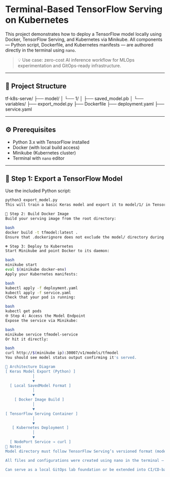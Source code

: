 # Terminal-Based TensorFlow Serving on Kubernetes

This project demonstrates how to deploy a TensorFlow model locally using Docker, TensorFlow Serving, and Kubernetes via Minikube. All components — Python script, Dockerfile, and Kubernetes manifests — are authored directly in the terminal using `nano`.

> 💡 Use case: zero-cost AI inference workflow for MLOps experimentation and GitOps-ready infrastructure.

---

## 📁 Project Structure

tf-k8s-serve/ ├── model/ │ └── 1/ │ ├── saved_model.pb │ └── variables/ ├── export_model.py ├── Dockerfile ├── deployment.yaml ├── service.yaml


---

## ⚙️ Prerequisites

- Python 3.x with TensorFlow installed
- Docker (with local build access)
- Minikube (Kubernetes cluster)
- Terminal with `nano` editor

---

## 🧪 Step 1: Export a TensorFlow Model

Use the included Python script:

```bash
python3 export_model.py
This will train a basic Keras model and export it to model/1/ in TensorFlow SavedModel format.

🐳 Step 2: Build Docker Image
Build your serving image from the root directory:

bash
docker build -t tfmodel:latest .
Ensure that .dockerignore does not exclude the model/ directory during build.

☸️ Step 3: Deploy to Kubernetes
Start Minikube and point Docker to its daemon:

bash
minikube start
eval $(minikube docker-env)
Apply your Kubernetes manifests:

bash
kubectl apply -f deployment.yaml
kubectl apply -f service.yaml
Check that your pod is running:

bash
kubectl get pods
🌐 Step 4: Access the Model Endpoint
Expose the service via Minikube:

bash
minikube service tfmodel-service
Or hit it directly:

bash
curl http://$(minikube ip):30007/v1/models/tfmodel
You should see model status output confirming it's served.

🧱 Architecture Diagram
[ Keras Model Export (Python) ]
            │
            ▼
  [ Local SavedModel Format ]
            │
            ▼
    [ Docker Image Build ]
            │
            ▼
[ TensorFlow Serving Container ]
            │
            ▼
   [ Kubernetes Deployment ]
            │
            ▼
  [ NodePort Service → curl ]
📝 Notes
Model directory must follow TensorFlow Serving’s versioned format (model/1/saved_model.pb)

All files and configurations were created using nano in the terminal — no IDE used

Can serve as a local GitOps lab foundation or be extended into CI/CD-based MLOps
